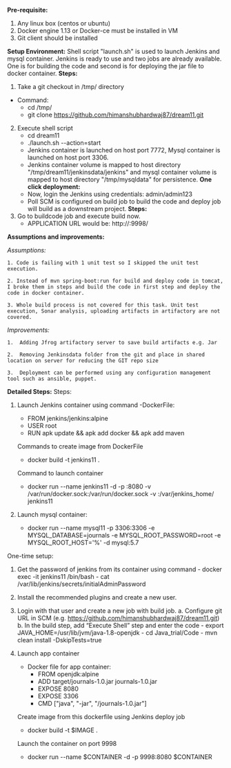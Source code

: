 **Pre-requisite:**
  1. Any linux box (centos or ubuntu)
  2. Docker engine 1.13 or Docker-ce must be installed in VM
  3. Git client should be installed

**Setup Environment:**
  Shell script "launch.sh" is used to launch Jenkins and mysql container. Jenkins is ready to use and two jobs are already available.
  One is for building the code and second is for deploying the jar file to docker container.
**Steps:**
  1. Take a git checkout in /tmp/ directory
   - Command:
      - cd /tmp/
      - git clone https://github.com/himanshubhardwaj87/dream11.git
  2. Execute shell script
      - cd dream11
      - ./launch.sh --action=start
     - Jenkins container is launched on host port 7772, Mysql container is launched on host port 3306.
     - Jenkins container volume is mapped to host directory "/tmp/dream11/jenkinsdata/jenkins" and mysql container volume is mapped
     to host directory "/tmp/mysqldata" for persistence. 
 **One click deployment:**
     - Now, login the Jenkins using credentials: admin/admin123
     - Poll SCM is configured on build job to build the code and deploy job will build as a downstream project. 
 **Steps:**
   1. Go to buildcode job and execute build now.
      - APPLICATION URL would be: http://<HOST IP>:9998/

**Assumptions and improvements:**

  *Assumptions:*
  
    1. Code is failing with 1 unit test so I skipped the unit test execution.
    
    2. Instead of mvn spring-boot:run for build and deploy code in tomcat, I broke them in steps and build the code in first step and deploy the code in docker container.
    
    3. Whole build process is not covered for this task. Unit test execution, Sonar analysis, uploading artifacts in artifactory are not covered. 
    
  *Improvements:*
  
    1.	Adding Jfrog artifactory server to save build artifacts e.g. Jar
    
    2.	Removing Jenkinsdata folder from the git and place in shared location on server for reducing the GIT repo size
    
    3.	Deployment can be performed using any configuration management tool such as ansible, puppet.


**Detailed Steps:**
Steps:
  1. Launch Jenkins container using command
      -DockerFile: 
       - FROM jenkins/jenkins:alpine
       - USER root
       - RUN apk update && apk add docker && apk add maven

     Commands to create image from DockerFile
       - docker build -t jenkins11 .

     Command to launch container
       - docker run --name jenkins11 -d -p <HostPort>:8080 -v /var/run/docker.sock:/var/run/docker.sock -v <PathofHostMachine>:/var/jenkins_home/ jenkins11

  2. Launch mysql container:
       - docker run --name mysql11 -p 3306:3306 -e MYSQL_DATABASE=journals -e MYSQL_ROOT_PASSWORD=root -e MYSQL_ROOT_HOST='%' -d mysql:5.7


One-time setup:
  1.	Get the password of jenkins from its container using command
       - docker exec -it jenkins11 /bin/bash
       - cat /var/lib/jenkins/secrets/initialAdminPassword
  2.	Install the recommended plugins and create a new user.
  3.	Login with that user and create a new job with build job.
      a.	Configure git URL in SCM (e.g. https://github.com/himanshubhardwaj87/dream11.git)
      b.	In the build step, add “Execute Shell” step and enter the code
            - export JAVA_HOME=/usr/lib/jvm/java-1.8-openjdk
            - cd Java_trial/Code
            - mvn clean install -DskipTests=true
  4. Launch app container
      - Docker file for app container:
         - FROM openjdk:alpine
         - ADD  target/journals-1.0.jar journals-1.0.jar
         - EXPOSE 8080
         - EXPOSE 3306
         - CMD ["java", "-jar", "/journals-1.0.jar"]
      
     Create image from this dockerfile using Jenkins deploy job
       - docker build -t $IMAGE .
     
     Launch the container on port 9998
        - docker run --name $CONTAINER -d -p 9998:8080 $CONTAINER
